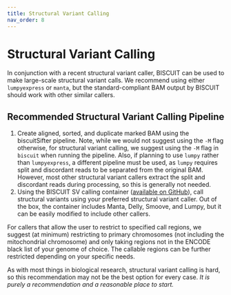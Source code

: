 ```yaml
---
title: Structural Variant Calling
nav_order: 8
---
```


# Structural Variant Calling

In conjunction with a recent structural variant caller, BISCUIT can be used to make large-scale structural variant
calls. We recommend using either `lumpyexpress` or `manta`, but the standard-compliant BAM output by BISCUIT should work
with other similar callers.

## Recommended Structural Variant Calling Pipeline

  1. Create aligned, sorted, and duplicate marked BAM using the biscuitSifter pipeline. Note, while we would not suggest
  using the `-M` flag otherwise, for structural variant calling, we suggest using the `-M` flag in `biscuit` when
  running the pipeline. Also, if planning to use `lumpy` rather than `lumpyexpress`, a different pipeline must be used, as
  `lumpy` requires split and discordant reads to be separated from the original BAM. However, most other structural
  variant callers extract the split and discordant reads during processing, so this is generally not needed.
  2. Using the BISCUIT SV calling container ([available on GitHub](https://github.com/huishenlab/sv_calling_docker)),
  call structural variants using your preferred structural variant caller. Out of the box, the container includes Manta,
  Delly, Smoove, and Lumpy, but it can be easily modified to include other callers.

For callers that allow the user to restrict to specified call regions, we suggest (at minimum) restricting to primary
chromosomes (not including the mitochondrial chromosome) and only taking regions not in the ENCODE black list of your
genome of choice. The callable regions can be further restricted depending on your specific needs.

As with most things in biological research, structural variant calling is hard, so this recommendation may not be the
best option for every case. *It is purely a recommendation and a reasonable place to start.*
